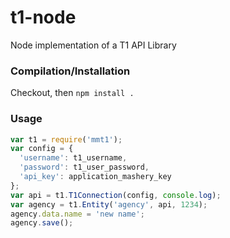 t1-node
=======

Node implementation of a T1 API Library

### Compilation/Installation
Checkout, then `npm install .`

### Usage
``` js
var t1 = require('mmt1');
var config = {
  'username': t1_username,
  'password': t1_user_password,
  'api_key': application_mashery_key
};
var api = t1.T1Connection(config, console.log);
var agency = t1.Entity('agency', api, 1234);
agency.data.name = 'new name';
agency.save();
```